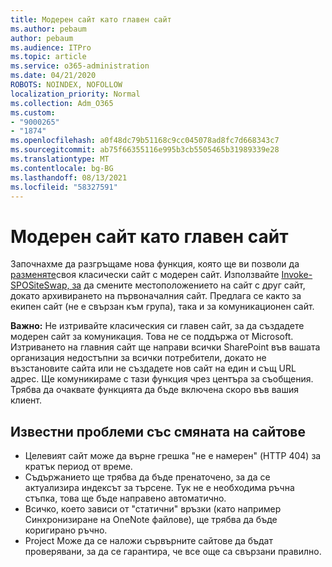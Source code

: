 ```yaml
---
title: Модерен сайт като главен сайт
ms.author: pebaum
author: pebaum
ms.audience: ITPro
ms.topic: article
ms.service: o365-administration
ms.date: 04/21/2020
ROBOTS: NOINDEX, NOFOLLOW
localization_priority: Normal
ms.collection: Adm_O365
ms.custom:
- "9000265"
- "1874"
ms.openlocfilehash: a0f48dc79b51168c9cc045078ad8fc7d668343c7
ms.sourcegitcommit: ab75f66355116e995b3cb5505465b31989339e28
ms.translationtype: MT
ms.contentlocale: bg-BG
ms.lasthandoff: 08/13/2021
ms.locfileid: "58327591"
---
```

# <a name="modern-site-as-root-site"></a>Модерен сайт като главен сайт

Започнахме да разгръщаме нова функция, която ще ви позволи да [разменяте](https://docs.microsoft.com/sharepoint/modern-root-site)своя класически сайт с модерен сайт. Използвайте [Invoke-SPOSiteSwap, за](https://docs.microsoft.com/powershell/module/sharepoint-online/invoke-spositeswap?view=sharepoint-ps) да смените местоположението на сайт с друг сайт, докато архивирането на първоначалния сайт. Предлага се както за екипен сайт (не е свързан към група), така и за комуникационен сайт.

**Важно:** Не изтривайте класическия си главен сайт, за да създадете модерен сайт за комуникация. Това не се поддържа от Microsoft. Изтриването на главния сайт ще направи всички SharePoint във вашата организация недостъпни за всички потребители, докато не възстановите сайта или не създадете нов сайт на един и същ URL адрес. Ще комуникираме с тази функция чрез центъра за съобщения. Трябва да очаквате функцията да бъде включена скоро във вашия клиент.

## <a name="known-issues-with-swapping-sites"></a>Известни проблеми със смяната на сайтове
- Целевият сайт може да върне грешка "не е намерен" (HTTP 404) за кратък период от време.
- Съдържанието ще трябва да бъде пренаточено, за да се актуализира индексът за търсене. Тук не е необходима ръчна стъпка, това ще бъде направено автоматично.
- Всичко, което зависи от "статични" връзки (като например Синхронизиране на OneNote файлове), ще трябва да бъде коригирано ръчно.
- Project Може да се наложи сървърните сайтове да бъдат проверявани, за да се гарантира, че все още са свързани правилно. 
